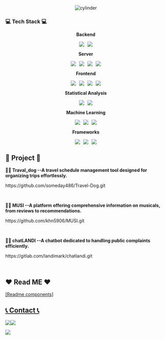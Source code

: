 <div align="center">
    
![cylinder](https://capsule-render.vercel.app/api?type=cylinder&color=FCE29A&text=Mily&Color=white&fontAlignY=45&fontSize=40&height=150&animation=blinking&desc=A%20talent%20with%20emotion%20and%20intelligence.&descAlignY=70)

</div>

### 💻 Tech Stack 💻
<div align="center">
    <!-- Backend -->
    <p><strong>Backend</strong></p>
    <div style="display: flex; justify-content: center; gap: 10px;">
        <img src="https://img.shields.io/badge/Java-007396?style=for-the-badge&logo=Java&logoColor=white"> 
        <img src="https://img.shields.io/badge/python-3670A0?style=for-the-badge&logo=python&logoColor=ffdd54">
    </div>
    <!-- Database -->
<!--     <p><strong>Database</strong></p> -->
<!--     <div style="display: flex; justify-content: center; gap: 10px;"> -->
<!--         <img src="https://img.shields.io/badge/oracle-F80000?style=for-the-badge&logo=oracle&logoColor=white">  -->
<!--         <img src="https://img.shields.io/badge/mysql-4479A1?style=for-the-badge&logo=mysql&logoColor=white">  -->
<!--     </div> -->
    <!-- Server -->
    <p><strong>Server</strong></p>
    <div style="display: flex; justify-content: center; gap: 10px;">
        <img src="https://img.shields.io/badge/django-%23092E20.svg?style=for-the-badge&logo=django&logoColor=white">
        <img src="https://img.shields.io/badge/Ubuntu-E95420?style=for-the-badge&logo=ubuntu&logoColor=white">
        <img src="https://img.shields.io/badge/linux-FCC624?style=for-the-badge&logo=linux&logoColor=black"> 
        <img src="https://img.shields.io/badge/Amazon AWS-232F3E?style=for-the-badge&logo=amazon aws&logoColor=white"> 
    </div>
    <!-- Frontend -->
    <p><strong>Frontend</strong></p>
    <div style="display: flex; justify-content: center; gap: 10px;">
        <img src="https://img.shields.io/badge/html5-%23E34F26.svg?style=for-the-badge&logo=html5&logoColor=white"> 
        <img src="https://img.shields.io/badge/css3-%231572B6.svg?style=for-the-badge&logo=css3&logoColor=white">
        <img src="https://img.shields.io/badge/javascript-F7DF1E?style=for-the-badge&logo=javascript&logoColor=black"> 
        <img src="https://img.shields.io/badge/bootstrap-7952B3?style=for-the-badge&logo=bootstrap&logoColor=white">
    </div>
    <!-- Statistical Analysis -->    
    <p><strong>Statistical Analysis</strong></p>
    <div style="display: flex; justify-content: center; gap: 10px;">
        <img src="https://img.shields.io/badge/r-%23276DC3.svg?style=for-the-badge&logo=r&logoColor=white">
        <img src="https://img.shields.io/badge/SPSS-FD283C?style=for-the-badge&logo=spss&logoColor=white">       
    </div>
    <!-- Machine Learning -->    
    <p><strong>Machine Learning</strong></p>
    <div style="display: flex; justify-content: center; gap: 10px;">        
        <img src="https://img.shields.io/badge/TensorFlow-%23FF6F00.svg?style=for-the-badge&logo=TensorFlow&logoColor=white">        
        <img src="https://img.shields.io/badge/scikit--learn-%23F7931E.svg?style=for-the-badge&logo=scikit-learn&logoColor=white">
        <img src="https://img.shields.io/badge/Keras-%23D00000.svg?style=for-the-badge&logo=Keras&logoColor=white">
    </div>
    <!-- Frameworks -->    
    <p><strong>Frameworks</strong></p>
    <div style="display: flex; justify-content: center; gap: 10px;">        
        <img src="https://img.shields.io/badge/Apache%20Kafka-000?style=for-the-badge&logo=apachekafka">        
        <img src="https://img.shields.io/badge/Apache%20Hadoop-66CCFF?style=for-the-badge&logo=apachehadoop&logoColor=black">
        <img src="https://img.shields.io/badge/Apache%20Hive-FDEE21?style=for-the-badge&logo=apachehive&logoColor=black">
    </div>
    <!-- Others -->    
<!--     <p><strong>Others</strong></p>
    <div style="display: flex; justify-content: center; gap: 10px;">        
        <img src="https://img.shields.io/badge/Zoom-2D8CFF?style=for-the-badge&logo=zoom&logoColor=white">        
        <img src="https://img.shields.io/badge/Notion-%23000000.svg?style=for-the-badge&logo=notion&logoColor=white">
    </div> -->
</div>




## 🧿 Project 🧿
<p><strong> 🙋‍♀️ Traval_dog --A travel schedule management tool designed for organizing trips effortlessly.</strong></p>
<p>https://github.com/someday486/Travel-Dog.git</p><br>

<p><strong>🙋‍♀️ MUSI --A platform offering comprehensive information on musicals, from reviews to recommendations.</strong></p>
<p>https://github.com/khn5906/MUSI.git</p><br>

<p><strong>🙋‍♀️ chatLANDI --A chatbot dedicated to handling public complaints efficiently.</strong></p>
<p>https://gitlab.com/landimark/chatlandi.git</p><br>



## ❤ Read ME ❤
<p><a href="https://github.com/mily0771/portfolio">[Readme components]</p>

## 📞 Contact 📞
<div style="display:flex; flex-direction:row;">
    <a href="mailto:milymellow077@gmail.com">
        <img src="https://img.shields.io/badge/Gmail-EA4335?style=for-the-badge&logo=Gmail&logoColor=white"> 
    </a>
    <a href="https://open.kakao.com/o/s8HeDZZg)">
        <img src="https://img.shields.io/badge/KakaoTalk-FFCD00?style=for-the-badge&logoColor=black&logo=KakaoTalk"> 
    </a>
</div>

<p align="left"> 
  <img src="https://github-readme-stats.vercel.app/api?username=khn5906&theme=vue&show_icons=true"/></a>
</p>
